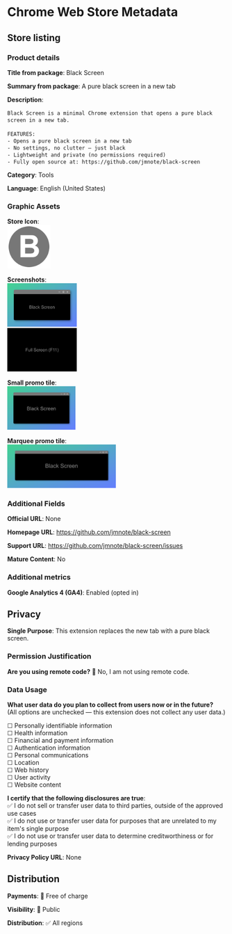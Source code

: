 # Chrome Web Store Metadata

## Store listing

### Product details

**Title from package**: Black Screen

**Summary from package**: A pure black screen in a new tab

**Description**:
```
Black Screen is a minimal Chrome extension that opens a pure black screen in a new tab.

FEATURES:
- Opens a pure black screen in a new tab  
- No settings, no clutter — just black  
- Lightweight and private (no permissions required)  
- Fully open source at: https://github.com/jmnote/black-screen
```

**Category**: Tools

**Language**: English (United States)

### Graphic Assets

**Store Icon**:  
<a href="https://github.com/jmnote/black-screen/blob/main/images/icon-128.png">
  <img src="../images/icon-128.png" alt="Store Icon" width="100" />
</a>

**Screenshots**:  
<a href="https://github.com/jmnote/black-screen/blob/main/store/assets/screen-window.png">
  <img src="assets/screen-window.png" alt="Screenshot: Window" width="160" />
</a>  
<a href="https://github.com/jmnote/black-screen/blob/main/store/assets/screen-full.png">
  <img src="assets/screen-full.png" alt="Screenshot: Fullscreen" width="160" />
</a>

**Small promo tile**:  
<a href="https://github.com/jmnote/black-screen/blob/main/store/assets/promo-small.png">
  <img src="assets/promo-small.png" alt="Small promo tile" width="157" />
</a>

**Marquee promo tile**:  
<a href="https://github.com/jmnote/black-screen/blob/main/store/assets/promo-marquee.png">
  <img src="assets/promo-marquee.png" alt="Marquee promo tile" width="250" />
</a>

### Additional Fields

**Official URL**: None

**Homepage URL**: https://github.com/jmnote/black-screen

**Support URL**: https://github.com/jmnote/black-screen/issues

**Mature Content**: No

### Additional metrics

**Google Analytics 4 (GA4)**: Enabled (opted in)

## Privacy

**Single Purpose**: This extension replaces the new tab with a pure black screen.

### Permission Justification

**Are you using remote code?** 🔘 No, I am not using remote code.

### Data Usage

**What user data do you plan to collect from users now or in the future?**  
(All options are unchecked — this extension does not collect any user data.)

☐ Personally identifiable information  
☐ Health information  
☐ Financial and payment information  
☐ Authentication information  
☐ Personal communications  
☐ Location  
☐ Web history  
☐ User activity  
☐ Website content

**I certify that the following disclosures are true**:  
✅ I do not sell or transfer user data to third parties, outside of the approved use cases  
✅ I do not use or transfer user data for purposes that are unrelated to my item's single purpose  
✅ I do not use or transfer user data to determine creditworthiness or for lending purposes

**Privacy Policy URL**: None

## Distribution

**Payments**: 🔘 Free of charge

**Visibility**: 🔘 Public

**Distribution**: ✅ All regions
